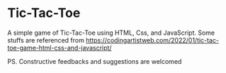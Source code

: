 # Tic-Tac-Toe
A simple game of Tic-Tac-Toe using HTML, Css, and JavaScript.
Some stuffs are referenced from https://codingartistweb.com/2022/01/tic-tac-toe-game-html-css-and-javascript/

PS. Constructive feedbacks and suggestions are welcomed 
